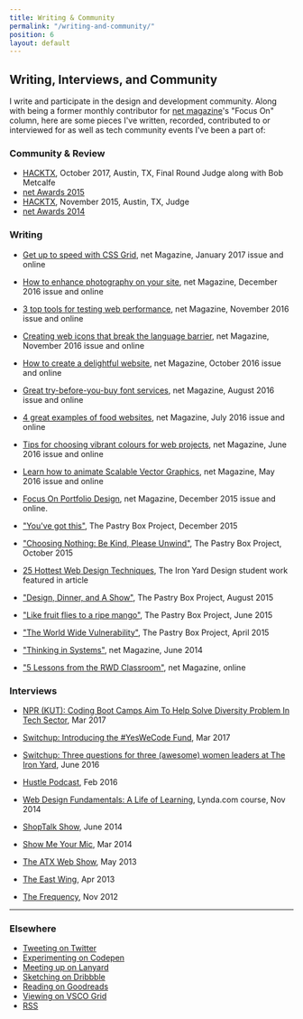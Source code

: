 ```yaml
---
title: Writing & Community
permalink: "/writing-and-community/"
position: 6
layout: default
---
```


## Writing, Interviews, and Community

I write and participate in the design and development community. Along with being a former monthly contributor for [net magazine](http://www.creativebloq.com)'s "Focus On" column, here are some pieces I've written, recorded, contributed to or interviewed for as well as tech community events I've been a part of:

### Community & Review
* [HACKTX](http://www.hacktx.com), October 2017, Austin, TX, Final Round Judge along with Bob Metcalfe
* [net Awards 2015](http://thenetawards.com)
* [HACKTX](http://www.hacktx.com), November 2015, Austin, TX, Judge
* [net Awards 2014](http://thenetawards.com)


### Writing

* [Get up to speed with CSS Grid](http://www.creativebloq.com/features/get-up-to-speed-with-css-grid), net Magazine, January 2017 issue and online

* [How to enhance photography on your site](http://www.creativebloq.com/features/how-to-enhance-photography-on-your-website), net Magazine, December 2016 issue and online

* [3 top tools for testing web performance](http://www.creativebloq.com/features/3-top-tools-for-testing-web-performance), net Magazine, November 2016 issue and online

* [Creating web icons that break the language barrier](http://www.creativebloq.com/features/creating-web-icons-that-break-the-language-barrier), net Magazine, November 2016 issue and online

* [How to create a delightful website](http://www.creativebloq.com/inspiration/how-to-create-a-delightful-website), net Magazine, October 2016 issue and online

* [Great try-before-you-buy font services](http://www.creativebloq.com/features/4-great-try-before-you-buy-font-services), net Magazine, August 2016 issue and online

* [4 great examples of food websites](http://www.creativebloq.com/web-design/4-great-examples-food-websites-71621257), net Magazine, July 2016 issue and online

* [Tips for choosing vibrant colours for web projects](http://www.creativebloq.com/web-design/tips-choosing-vibrant-colours-web-projects-61620832), net Magazine, June 2016 issue and online

* [Learn how to animate Scalable Vector Graphics](http://www.creativebloq.com/web-design/learn-how-animate-scalable-vector-graphics-51620196), net Magazine, May 2016 issue and online

* [Focus On Portfolio Design](http://www.creativebloq.com/portfolios/how-make-cohesive-online-design-portfolio-111517909), net Magazine, December 2015 issue and online.

* ["You've got this"](https://the-pastry-box-project.net/sameera-kapila/2015-december-10), The Pastry Box Project, December 2015

* ["Choosing Nothing: Be Kind, Please Unwind"](https://the-pastry-box-project.net/sameera-kapila/2015-october-7), The Pastry Box Project, October 2015

* [25 Hottest Web Design Techniques](http://www.creativebloq.com/netmag/25-hottest-web-design-techniques-81516153), The Iron Yard Design student work featured in article

* ["Design, Dinner, and A Show"](https://the-pastry-box-project.net/sameera-kapila/2015-august-14), The Pastry Box Project, August 2015

* ["Like fruit flies to a ripe mango"](https://the-pastry-box-project.net/sameera-kapila/2015-june-11), The Pastry Box Project, June 2015

* ["The World Wide Vulnerability"](https://the-pastry-box-project.net/sameera-kapila/2015-april-15), The Pastry Box Project, April 2015

* ["Thinking in Systems"](http://www.creativebloq.com/netmag/why-you-should-think-web-building-part-larger-system-71412395), net Magazine, June 2014

* ["5 Lessons from the RWD Classroom"](http://www.creativebloq.com/netmag/5-lessons-responsive-web-design-classroom-7135527), net Magazine, online

### Interviews
* [NPR (KUT): Coding Boot Camps Aim To Help Solve Diversity Problem In Tech Sector](http://kut.org/post/coding-boot-camps-aim-help-solve-diversity-problem-tech-sector), Mar 2017
* [Switchup: Introducing the #YesWeCode Fund](https://www.switchup.org/blog/introducing-the-yeswecode-fund), Mar 2017
* [Switchup: Three questions for three (awesome) women leaders at The Iron Yard](https://www.switchup.org/blog/three-questions-for-three-awesome-women-leaders-at-the-iron-yard), June 2016
* [Hustle Podcast](http://funsize.co/hustle), Feb 2016

* [Web Design Fundamentals: A Life of Learning](https://www.lynda.com/Web-Design-tutorials/Web-Design-Fundamentals/177837-2.html), Lynda.com course, Nov 2014

* [ShopTalk Show](http://www.shoptalkshow.com/episodes/121-sam-kapila/), June 2014

* [Show Me Your Mic](http://goodstuff.fm/smym/39), Mar 2014

* [The ATX Web Show](http://atxwebshow.com/2013/05/16/64-with-sam-kapila/), May 2013

* [The East Wing](http://5by5.tv/eastwing/52), Apr 2013

* [The Frequency](http://5by5.tv/frequency/27), Nov 2012

---

### Elsewhere
*   [Tweeting on Twitter](http://www.twitter.com/samkap)
*   [Experimenting on Codepen](http://codepen.io/samkap)
*   [Meeting up on Lanyard](http://lanyrd.com/profile/samkap/)
*   [Sketching on Dribbble](http://www.dribbble.com/samkap)
*   [Reading on Goodreads](http://www.goodreads.com/samkap)
*   [Viewing on VSCO Grid](http://samkap.vsco.co/)
*   [RSS](http://samkapila.com/feed.xml)